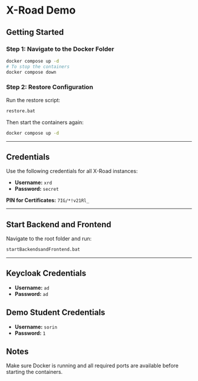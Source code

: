 # X-Road Demo

## Getting Started

### Step 1: Navigate to the Docker Folder

```bash
docker compose up -d
# To stop the containers
docker compose down
```

### Step 2: Restore Configuration

Run the restore script:

```bash
restore.bat
```

Then start the containers again:

```bash
docker compose up -d
```

---

## Credentials

Use the following credentials for all X-Road instances:

- **Username:** `xrd`
- **Password:** `secret`

**PIN for Certificates:** `7IG/*!v21Rl_`

---

## Start Backend and Frontend

Navigate to the root folder and run:

```bash
startBackendsandFrontend.bat
```

---

## Keycloak Credentials

- **Username:** `ad`
- **Password:** `ad`

## Demo Student Credentials

- **Username:** `sorin`
- **Password:** `1`

## Notes

Make sure Docker is running and all required ports are available before starting the containers.
